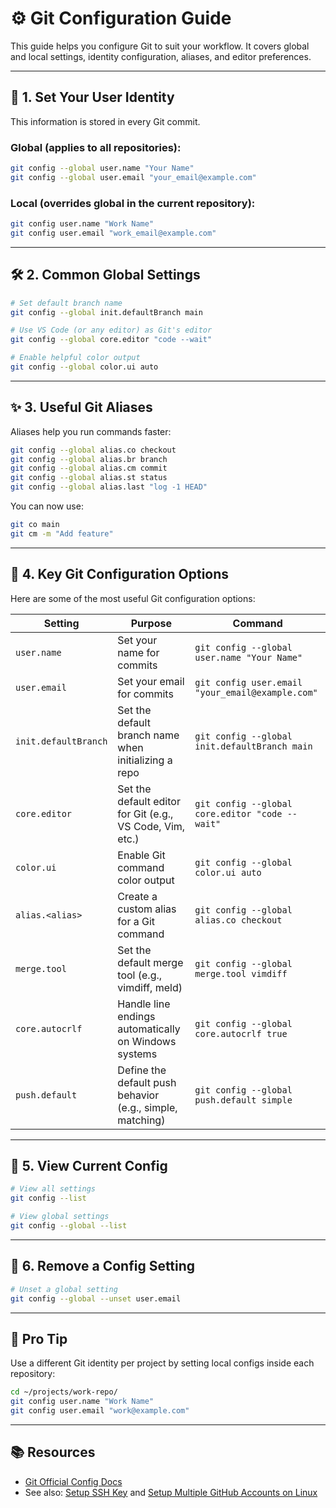 # ⚙️ Git Configuration Guide

This guide helps you configure Git to suit your workflow. It covers global and local settings, identity configuration, aliases, and editor preferences.

---

## 🧾 1. Set Your User Identity

This information is stored in every Git commit.

### Global (applies to all repositories):

```bash
git config --global user.name "Your Name"
git config --global user.email "your_email@example.com"
```

### Local (overrides global in the current repository):

```bash
git config user.name "Work Name"
git config user.email "work_email@example.com"
```

---

## 🛠️ 2. Common Global Settings

```bash
# Set default branch name
git config --global init.defaultBranch main

# Use VS Code (or any editor) as Git's editor
git config --global core.editor "code --wait"

# Enable helpful color output
git config --global color.ui auto
```

---

## ✨ 3. Useful Git Aliases

Aliases help you run commands faster:

```bash
git config --global alias.co checkout
git config --global alias.br branch
git config --global alias.cm commit
git config --global alias.st status
git config --global alias.last "log -1 HEAD"
```

You can now use:

```bash
git co main
git cm -m "Add feature"
```

---

## 📜 4. Key Git Configuration Options

Here are some of the most useful Git configuration options:

| Setting              | Purpose                                                   | Command                                          |
| -------------------- | --------------------------------------------------------- | ------------------------------------------------ |
| `user.name`          | Set your name for commits                                 | `git config --global user.name "Your Name"`      |
| `user.email`         | Set your email for commits                                | `git config user.email "your_email@example.com"` |
| `init.defaultBranch` | Set the default branch name when initializing a repo      | `git config --global init.defaultBranch main`    |
| `core.editor`        | Set the default editor for Git (e.g., VS Code, Vim, etc.) | `git config --global core.editor "code --wait"`  |
| `color.ui`           | Enable Git command color output                           | `git config --global color.ui auto`              |
| `alias.<alias>`      | Create a custom alias for a Git command                   | `git config --global alias.co checkout`          |
| `merge.tool`         | Set the default merge tool (e.g., vimdiff, meld)          | `git config --global merge.tool vimdiff`         |
| `core.autocrlf`      | Handle line endings automatically on Windows systems      | `git config --global core.autocrlf true`         |
| `push.default`       | Define the default push behavior (e.g., simple, matching) | `git config --global push.default simple`        |

---

## 📁 5. View Current Config

```bash
# View all settings
git config --list

# View global settings
git config --global --list
```

---

## 🧹 6. Remove a Config Setting

```bash
# Unset a global setting
git config --global --unset user.email
```

---

## 💬 Pro Tip

Use a different Git identity per project by setting local configs inside each repository:

```bash
cd ~/projects/work-repo/
git config user.name "Work Name"
git config user.email "work@example.com"
```

---

## 📚 Resources

- [Git Official Config Docs](https://git-scm.com/docs/git-config)
- See also: [Setup SSH Key](./ssh-key-setup.md) and [Setup Multiple GitHub Accounts on Linux](./linux-multiple-accounts-setup.md)
